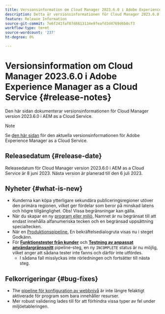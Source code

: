 ```yaml
---
title: Versionsinformation om Cloud Manager 2023.6.0 i Adobe Experience Manager as a Cloud Service
description: Detta är versionsinformationen för Cloud Manager 2023.6.0 i AEM as a Cloud Service.
feature: Release Information
source-git-commit: 7e6f241faf87d8813134e97eafd3d4769d6b0cf3
workflow-type: tm+mt
source-wordcount: '237'
ht-degree: 0%

---
```



# Versionsinformation om Cloud Manager 2023.6.0 i Adobe Experience Manager as a Cloud Service {#release-notes}

Den här sidan dokumenterar versionsinformationen för Cloud Manager version 2023.6.0 i AEM as a Cloud Service.

>[!NOTE]
>
>Se [den här sidan](/help/release-notes/release-notes-cloud/release-notes-current.md) för den aktuella versionsinformationen för Adobe Experience Manager as a Cloud Service.

## Releasedatum {#release-date}

Releasedatum för Cloud Manager version 2023.6.0 i AEM as a Cloud Service är 8 juni 2023. Nästa version är planerad till den 6 juli 2023.

## Nyheter {#what-is-new}

* Kunderna kan köpa ytterligare sekundära publiceringsregioner utöver den primära regionen, vilket ger fördelar som beror på minskad latens och högre tillgänglighet. Obs! Vissa begränsningar kan gälla.
* När du skapar en ny [program eller miljö,](/help/implementing/cloud-manager/getting-access-to-aem-in-cloud/program-types.md) Namnet är nu begränsat till att endast innehålla alfanumeriska tecken och en begränsad uppsättning specialtecken.
* När en [Produktionspipeline.](/help/implementing/cloud-manager/configuring-pipelines/configuring-production-pipelines.md) En bekräftelsedialogruta visas nu i steget Godkänn.
* För **[Funktionstester från kunder](/help/implementing/cloud-manager/functional-testing.md#custom-functional-testing)** och **[Testning av anpassat användargränssnitt](/help/implementing/cloud-manager/ui-testing.md)** pipeline-steg, en ny `INCOMPLETE` status är nu möjlig, vilket anger att sådana tester inte fanns och därför inte utfördes.
   * I sådana fall misslyckas inte rörledningen och fortsätter till nästa steg.

## Felkorrigeringar {#bug-fixes}

* The [pipeline för konfiguration av webbnivå](/help/implementing/cloud-manager/configuring-pipelines/introduction-ci-cd-pipelines.md#web-tier-config-pipelines) är inte längre felaktigt aktiverade för program som bara innehåller resurser.
* Mer robust validering lades till för att förhindra vissa typer av fel under miljöetableringen.
